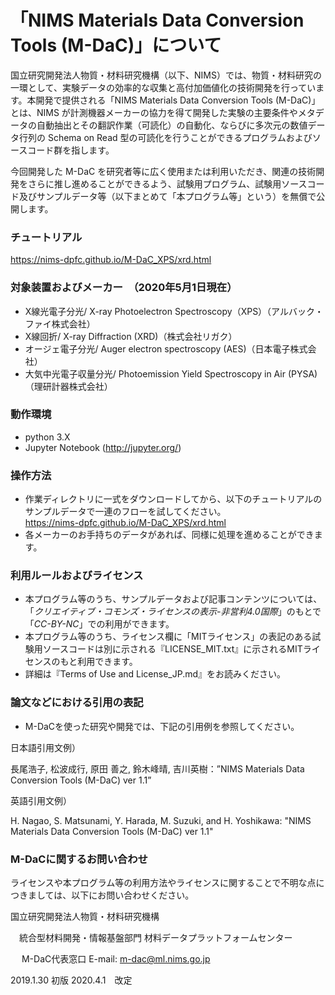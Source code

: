 # 「NIMS Materials Data Conversion Tools (M-DaC)」について

国立研究開発法人物質・材料研究機構（以下、NIMS）では、物質・材料研究の一環として、実験データの効率的な収集と高付加価値化の技術開発を行っています。本開発で提供される「NIMS Materials Data Conversion Tools (M-DaC)」とは、NIMS が計測機器メーカーの協力を得て開発した実験の主要条件やメタデータの自動抽出とその翻訳作業（可読化）の自動化、ならびに多次元の数値データ行列の Schema on Read 型の可読化を行うことができるプログラムおよびソースコード群を指します。

今回開発した M-DaC を研究者等に広く使用または利用いただき、関連の技術開発をさらに推し進めることができるよう、試験用プログラム、試験用ソースコード及びサンプルデータ等（以下まとめて「本プログラム等」という）を無償で公開します。

### チュートリアル

  <https://nims-dpfc.github.io/M-DaC_XPS/xrd.html>

### 対象装置およびメーカー　（2020年5月1日現在）

* X線光電子分光/ X-ray Photoelectron Spectroscopy（XPS）（アルバック・ファイ株式会社）
* X線回折/ X-ray Diffraction (XRD)（株式会社リガク）
* オージェ電子分光/ Auger electron spectroscopy (AES)（日本電子株式会社）
* 大気中光電子収量分光/ Photoemission Yield Spectroscopy in Air (PYSA)（理研計器株式会社）

### 動作環境

* python 3.X
* Jupyter Notebook (http://jupyter.org/)

### 操作方法

* 作業ディレクトリに一式をダウンロードしてから、以下のチュートリアルのサンプルデータで一連のフローを試してください。<br />
 https://nims-dpfc.github.io/M-DaC_XPS/xrd.html
* 各メーカーのお手持ちのデータがあれば、同様に処理を進めることができます。



### 利用ルールおよびライセンス

* 本プログラム等のうち、サンプルデータおよび記事コンテンツについては、「*クリエイティブ・コモンズ・ライセンスの表示-非営利4.0国際*」のもとで「*CC-BY-NC*」での利用ができます。
* 本プログラム等のうち、ライセンス欄に「MITライセンス」の表記のある試験用ソースコードは別に示される『LICENSE_MIT.txt』に示されるMITライセンスのもと利用できます。
* 詳細は『Terms of Use and License_JP.md』をお読みください。



### 論文などにおける引用の表記

* M-DaCを使った研究や開発では、下記の引用例を参照してください。

日本語引用文例）　

長尾浩子, 松波成行, 原田 善之, 鈴木峰晴, 吉川英樹：”NIMS Materials Data Conversion Tools (M-DaC) ver 1.1”

英語引用文例）

H. Nagao, S. Matsunami, Y. Harada, M. Suzuki, and H. Yoshikawa: "NIMS Materials Data Conversion Tools (M-DaC) ver 1.1"



### M-DaCに関するお問い合わせ

ライセンスや本プログラム等の利用方法やライセンスに関することで不明な点につきましては、以下にお問い合わせください。



国立研究開発法人物質・材料研究機構　

 　統合型材料開発・情報基盤部門 材料データプラットフォームセンター　

　 M-DaC代表窓口  E-mail: m-dac@ml.nims.go.jp


2019.1.30 初版
2020.4.1　改定
